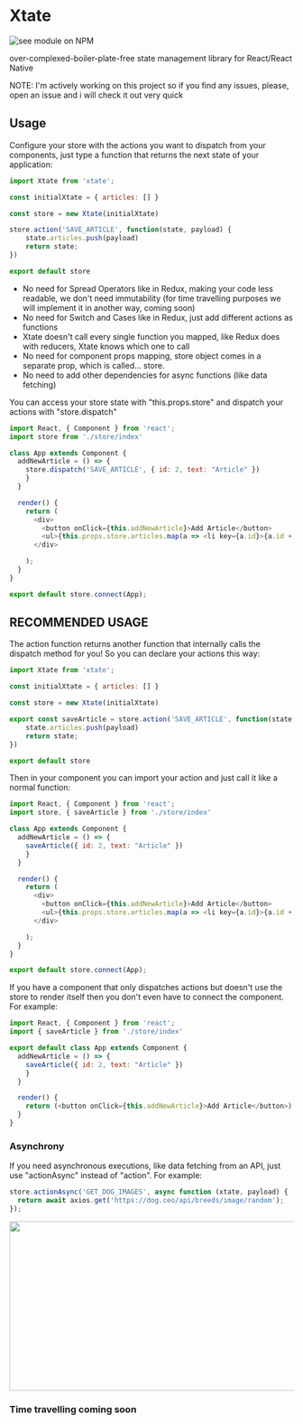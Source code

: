 # Xtate

![see module on NPM](https://nodei.co/npm/xtate.png?downloads=true&downloadRank=true&stars=true)

over-complexed-boiler-plate-free state management library for React/React Native

NOTE: I'm actively working on this project so if you find any issues, please, open an issue and i will check it out very quick

## Usage

Configure your store with the actions you want to dispatch from your components, just type a function that returns the next state of your application:

```javascript
import Xtate from 'xtate';

const initialXtate = { articles: [] }

const store = new Xtate(initialXtate)

store.action('SAVE_ARTICLE', function(state, payload) {
    state.articles.push(payload)
    return state;
})

export default store
```

* No need for Spread Operators like in Redux, making your code less readable, we don't need immutability (for time travelling purposes we will implement it in another way, coming soon)
* No need for Switch and Cases like in Redux, just add different actions as functions
* Xtate doesn't call every single function you mapped, like Redux does with reducers, Xtate knows which one to call
* No need for component props mapping, store object comes in a separate prop, which is called... store.
* No need to add other dependencies for async functions (like data fetching)

You can access your store state with "this.props.store" and dispatch your actions with "store.dispatch"

```javascript
import React, { Component } from 'react';
import store from './store/index'

class App extends Component {
  addNewArticle = () => {
    store.dispatch('SAVE_ARTICLE', { id: 2, text: "Article" })
    }
  }

  render() {
    return (
      <div>
        <button onClick={this.addNewArticle}>Add Article</button>
        <ul>{this.props.store.articles.map(a => <li key={a.id}>{a.id + ' - ' + a.text}</li>)}</ul>
      </div>

    );
  }
}

export default store.connect(App);
```
## RECOMMENDED USAGE

The action function returns another function that internally calls the dispatch method for you! So you can declare your actions this way:

```javascript
import Xtate from 'xtate';

const initialXtate = { articles: [] }

const store = new Xtate(initialXtate)

export const saveArticle = store.action('SAVE_ARTICLE', function(state, payload) {
    state.articles.push(payload)
    return state;
})

export default store
```

Then in your component you can import your action and just call it like a normal function:

```javascript
import React, { Component } from 'react';
import store, { saveArticle } from './store/index'

class App extends Component {
  addNewArticle = () => {
    saveArticle({ id: 2, text: "Article" })
    }
  }

  render() {
    return (
      <div>
        <button onClick={this.addNewArticle}>Add Article</button>
        <ul>{this.props.store.articles.map(a => <li key={a.id}>{a.id + ' - ' + a.text}</li>)}</ul>
      </div>

    );
  }
}

export default store.connect(App);
```

If you have a component that only dispatches actions but doesn't use the store to render itself then you don't even have to connect the component. For example:

```javascript
import React, { Component } from 'react';
import { saveArticle } from './store/index'

export default class App extends Component {
  addNewArticle = () => {
    saveArticle({ id: 2, text: "Article" })
    }
  }

  render() {
    return (<button onClick={this.addNewArticle}>Add Article</button>)
  }
}
```


### Asynchrony

If you need asynchronous executions, like data fetching from an API, just use "actionAsync" instead of "action". For example:

```javascript
store.actionAsync('GET_DOG_IMAGES', async function (xtate, payload) {
  return await axios.get('https://dog.ceo/api/breeds/image/random');
});
```

<img src="https://media.giphy.com/media/BCdj4KMUer5mZbAyZV/giphy.gif" width="800" height="300"/>

### Time travelling coming soon
